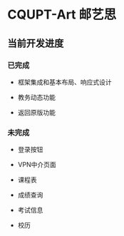 # CQUPT-Art 邮艺思

## 当前开发进度

### 已完成

- 框架集成和基本布局、响应式设计

- 教务动态功能

- 返回原版功能

### 未完成

- 登录按钮

- VPN中介页面

- 课程表

- 成绩查询

- 考试信息

- 校历